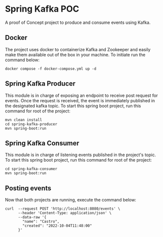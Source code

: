 # Spring Kafka POC

A proof of Concept project to produce and consume events using Kafka.

## Docker

The project uses docker to containerize Kafka and Zookeeper and easily make them available out of
the box in your machine. To initiate run the command below:

``` shell 
docker compose -f docker-compose.yml up -d 
```

## Spring Kafka Producer

This module is in charge of exposing an endpoint to receive post request for events. Once the
request is received, the event is immediately published in the designated kafka topic. To start this
spring boot project, run this command for root of the project:

```shell
mvn clean install
cd spring-kafka-producer
mvn spring-boot:run 
```

## Spring Kafka Consumer

This module is in charge of listening events published in the project's topic. To start this
spring boot project, run this command for root of the project:

```shell
cd spring-kafka-consumer
mvn spring-boot:run 
```

## Posting events

Now that both projects are running, execute the command below:

```shell
curl  --request POST 'http://localhost:8080/events' \
      --header 'Content-Type: application/json' \
      --data-raw '{
        "name": "Castro",
        "created": "2022-10-04T11:48:00"
      }'
```